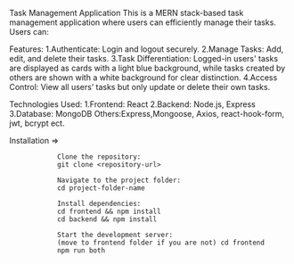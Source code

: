 Task Management Application
This is a MERN stack-based task management application where users can efficiently manage their tasks. Users can:

Features:
1.Authenticate: Login and logout securely.
2.Manage Tasks: Add, edit, and delete their tasks.
3.Task Differentiation: Logged-in users' tasks are displayed as cards with a light blue background, while tasks created by others are shown with a white background for clear distinction.
4.Access Control: View all users’ tasks but only update or delete their own tasks.

Technologies Used:
1.Frontend: React
2.Backend: Node.js, Express
3.Database: MongoDB
Others:Express,Mongoose, Axios, react-hook-form, jwt, bcrypt ect.

Installation =>

                Clone the repository:
                git clone <repository-url>
                
                Navigate to the project folder:
                cd project-folder-name
                
                Install dependencies:
                cd frontend && npm install
                cd backend && npm install
                
                Start the development server:
                (move to frontend folder if you are not) cd frontend 
                npm run both


                
